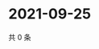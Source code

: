 # 2021-09-25

共 0 条

<!-- BEGIN WEIBO -->
<!-- 最后更新时间 Sat Sep 25 2021 17:12:49 GMT+0800 (China Standard Time) -->

<!-- END WEIBO -->
